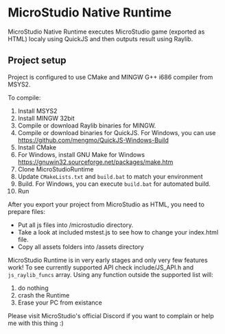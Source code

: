 # MicroStudio Native Runtime

MicroStudio Native Runtime executes MicroStudio game (exported as HTML) localy using QuickJS and then outputs result using Raylib.

## Project setup
Project is configured to use CMake and MINGW G++ i686 compiler from MSYS2.

To compile:
1. Install MSYS2
2. Install MINGW 32bit
3. Compile or download Raylib binaries for MINGW.
4. Compile or download binaries for QuickJS. For Windows, you can use https://github.com/mengmo/QuickJS-Windows-Build
5. Install CMake
6. For Windows, install GNU Make for Windows https://gnuwin32.sourceforge.net/packages/make.htm
7. Clone MicroStudioRuntime
8. Update `CMakeLists.txt` and `build.bat` to match your environment
9. Build. For Windows, you can execute `build.bat` for automated build.
10. Run

After you export your project from MicroStudio as HTML, you need to prepare files:
* Put all js files into /microstudio directory.
* Take a look at included mstest.js to see how to change your index.html file.
* Copy all assets folders into /assets directory

MicroStudio Runtime is in very early stages and only very few features work! To see currently supported API check include/JS_API.h and `js_raylib_funcs` array.
Using any function outside the supported list will:
1) do nothing
2) crash the Runtime
3) Erase your PC from existance

Please visit MicroStudio's official Discord if you want to complain or help me with this thing :)
